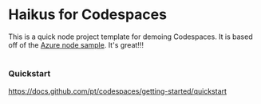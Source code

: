 
# Haikus for Codespaces

This is a quick node project template for demoing Codespaces. It is based off of the [Azure node sample](https://github.com/Azure-Samples/nodejs-docs-hello-world). It's great!!!

#
### Quickstart
https://docs.github.com/pt/codespaces/getting-started/quickstart

